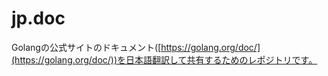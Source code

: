 # jp.doc

Golangの公式サイトのドキュメント([https://golang.org/doc/](https://golang.org/doc/))を日本語翻訳して共有するためのレポジトリです。


